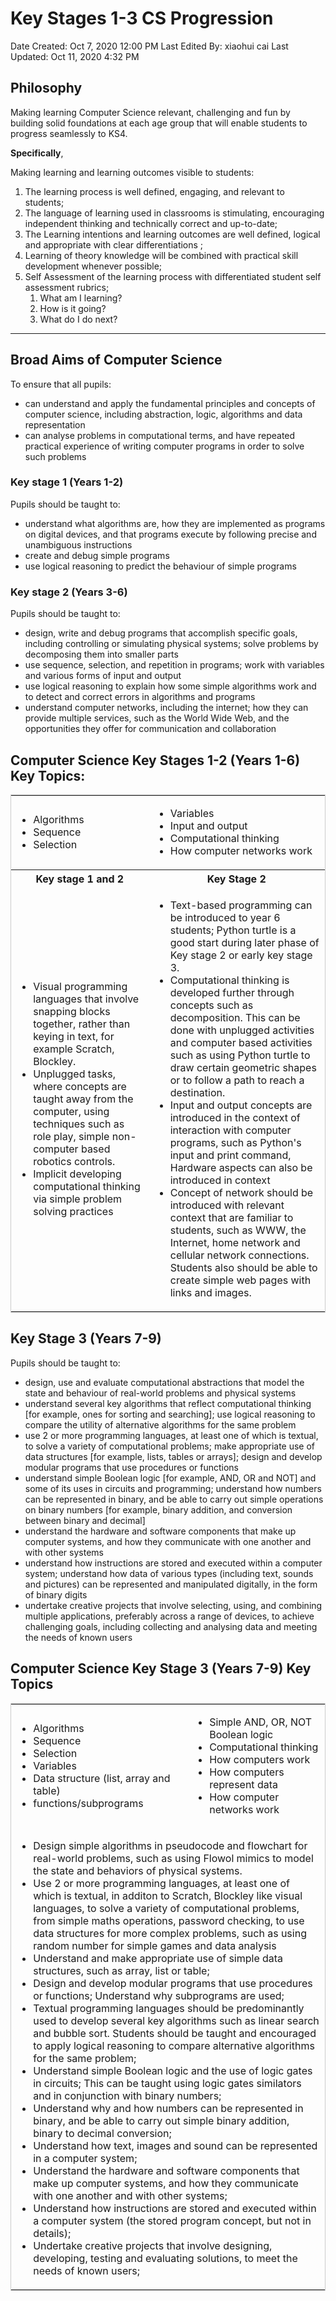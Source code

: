 # Key Stages 1-3 CS Progression

Date Created: Oct 7, 2020 12:00 PM
Last Edited By: xiaohui cai
Last Updated: Oct 11, 2020 4:32 PM

## Philosophy

Making learning Computer Science relevant, challenging and fun by building solid foundations at each age group that will enable students to progress seamlessly to KS4. 

**Specifically**,

Making learning and learning outcomes visible to students:

1. The learning process is well defined, engaging, and relevant to students;
2. The language of learning used in classrooms is stimulating, encouraging independent thinking and technically correct and up-to-date;
3. The Learning intentions and learning outcomes are well defined, logical and  appropriate with clear differentiations ;
4. Learning of theory knowledge will be combined with practical skill development whenever possible;
5. Self Assessment of the learning process with differentiated student self assessment rubrics;
    1. What am I learning?
    2. How is it going?
    3. What do I do next?

---

## **Broad Aims of Computer Science**

To ensure that all pupils:

- can understand and apply the fundamental principles and concepts of computer science, including abstraction, logic, algorithms and data representation
- can analyse problems in computational terms, and have repeated practical experience of writing computer programs in order to solve such problems

### **Key stage 1 (Years 1-2)**

Pupils should be taught to:

- understand what algorithms are, how they are implemented as programs on digital devices, and that programs execute by following precise and unambiguous instructions
- create and debug simple programs
- use logical reasoning to predict the behaviour of simple programs

### **Key stage 2 (Years 3-6)**

Pupils should be taught to:

- design, write and debug programs that accomplish specific goals, including controlling or simulating physical systems; solve problems by decomposing them into smaller parts
- use sequence, selection, and repetition in programs; work with variables and various forms of input and output
- use logical reasoning to explain how some simple algorithms work and to detect and correct errors in algorithms and programs
- understand computer networks, including the internet; how they can provide multiple services, such as the World Wide Web, and the opportunities they offer for communication and collaboration

## **Computer Science Key Stages 1-2 (Years 1-6) Key Topics:**

<table style="border: 1px solid #CCC;border-collapse: collapse;"> 
    <tr>
        <td style="border: none;">
            <ul>
                <li>Algorithms</li>
                <li>Sequence</li>
                <li>Selection</li>
            </ul>
        </td>
        <td style="border: none;">
            <ul>
                <li>Variables</li>
                <li>Input and output</li>
                <li>Computational thinking</li>
                <li>How computer networks work</li>
            </ul>
        </td>
        </tr>
        <tr><th>Key stage 1 and 2</th><th>Key Stage 2</th></tr>
        <tr>
            <td>
                <ul>
                    <li>Visual programming languages that involve snapping blocks together, rather than keying in text, for example Scratch, Blockley.</li>
                    <li>Unplugged tasks, where concepts are taught away from the computer, using techniques such as role play, simple non-computer based robotics controls.</li>
                    <li>Implicit developing computational thinking via simple problem solving practices</li>
                </ul>
            </td>
            <td>
                <ul>
                    <li>  Text-based programming can be introduced to year 6 students; Python turtle is a good start during later phase of Key stage 2 or early key stage 3. </li>
                    <li>Computational thinking is developed further through concepts such as decomposition. This can be done with unplugged activities and computer based activities such as using Python turtle to draw certain geometric shapes or to follow a path to reach a destination.</li>
                    <li>Input and output concepts are introduced in the context of interaction with computer programs, such as Python's input and print command, Hardware aspects can also be introduced in context</li>
                    <li>Concept of network should be introduced with relevant context that are familiar to students, such as WWW, the Internet, home network and cellular network connections.  Students also should be able to create simple web pages with links and images.</li>
                </ul>
            </td>
    </tr>
</table>         

## Key Stage 3 (Years 7-9)

Pupils should be taught to:

- design, use and evaluate computational abstractions that model the state and behaviour of real-world problems and physical systems
- understand several key algorithms that reflect computational thinking [for example, ones for sorting and searching]; use logical reasoning to compare the utility of alternative algorithms for the same problem
- use 2 or more programming languages, at least one of which is textual, to solve a variety of computational problems; make appropriate use of data structures [for example, lists, tables or arrays]; design and develop modular programs that use procedures or functions
- understand simple Boolean logic [for example, AND, OR and NOT] and some of its uses in circuits and programming; understand how numbers can be represented in binary, and be able to carry out simple operations on binary numbers [for example, binary addition, and conversion between binary and decimal]
- understand the hardware and software components that make up computer systems, and how they communicate with one another and with other systems
- understand how instructions are stored and executed within a computer system; understand how data of various types (including text, sounds and pictures) can be represented and manipulated digitally, in the form of binary digits
- undertake creative projects that involve selecting, using, and combining multiple applications, preferably across a range of devices, to achieve challenging goals, including collecting and analysing data and meeting the needs of known users

## Computer Science Key Stage 3 (Years 7-9) Key Topics
    
<table style="border: 1px solid #CCC;border-collapse: collapse;"> 
    <tr>
        <td style="border: none;">
            <ul>
                <li> Algorithms</li>
                <li>Sequence</li>
                <li>Selection</li>
               <li> Variables</li>
               <li> Data structure (list, array and table)</li>
                <li> functions/subprograms</li>
            </ul>
        </td>
        <td style="border: none;">
            <ul>
                <li> Simple AND, OR, NOT Boolean logic</li>
                <li>Computational thinking</li>
                <li>How computers work</li>
                <li>How computers represent data</li>
                <li>How computer networks work</li>
            </ul>
        </td>
        </tr>
<tr>
    <td colspan=2>

- Design simple algorithms in pseudocode and flowchart for real-world problems, such as using Flowol mimics to model the state and behaviors of physical systems.<br>
- Use 2 or more programming languages, at least one of which is textual, in additon to Scratch, Blockley like visual languages,  to solve a variety of computational problems, from simple maths operations, password checking, to use data structures for more complex problems, such as using random number for simple games and data analysis<br>
- Understand and make appropriate use of simple data structures, such as array, list or table;<br>
- Design and develop modular programs that use procedures or functions; Understand why subprograms are used;<br>
- Textual programming languages should be predominantly used to develop several key algorithms such as linear search and bubble sort.  Students should be taught and encouraged to apply logical reasoning to compare alternative algorithms for the same problem;<br>
- Understand simple Boolean logic and the use of logic gates in circuits; This can be taught using logic gates similators and in conjunction with binary numbers;<br>
- Understand why and how numbers can be represented in binary, and be able to carry out simple binary addition, binary to decimal conversion;<br>
- Understand how text, images and sound can be represented in a computer system;<br>
- Understand the hardware and software components that make up computer systems, and how they communicate with one another and with other systems;<br>
- Understand how instructions are stored and executed within a computer system (the stored program concept, but not in details);<br>
- Undertake creative projects that involve designing, developing,  testing and evaluating solutions, to meet the needs of known users;

</td>
</tr></table>
